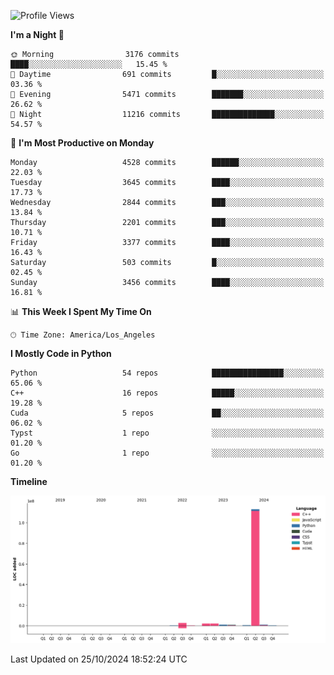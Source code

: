 <!--START_SECTION:waka-->
![Profile Views](http://img.shields.io/badge/Profile%20Views-54-blue)

**I'm a Night 🦉** 

```text
🌞 Morning                3176 commits        ████░░░░░░░░░░░░░░░░░░░░░   15.45 % 
🌆 Daytime                691 commits         █░░░░░░░░░░░░░░░░░░░░░░░░   03.36 % 
🌃 Evening                5471 commits        ███████░░░░░░░░░░░░░░░░░░   26.62 % 
🌙 Night                  11216 commits       ██████████████░░░░░░░░░░░   54.57 % 
```
📅 **I'm Most Productive on Monday** 

```text
Monday                   4528 commits        ██████░░░░░░░░░░░░░░░░░░░   22.03 % 
Tuesday                  3645 commits        ████░░░░░░░░░░░░░░░░░░░░░   17.73 % 
Wednesday                2844 commits        ███░░░░░░░░░░░░░░░░░░░░░░   13.84 % 
Thursday                 2201 commits        ███░░░░░░░░░░░░░░░░░░░░░░   10.71 % 
Friday                   3377 commits        ████░░░░░░░░░░░░░░░░░░░░░   16.43 % 
Saturday                 503 commits         █░░░░░░░░░░░░░░░░░░░░░░░░   02.45 % 
Sunday                   3456 commits        ████░░░░░░░░░░░░░░░░░░░░░   16.81 % 
```


📊 **This Week I Spent My Time On** 

```text
🕑︎ Time Zone: America/Los_Angeles
```

**I Mostly Code in Python** 

```text
Python                   54 repos            ████████████████░░░░░░░░░   65.06 % 
C++                      16 repos            █████░░░░░░░░░░░░░░░░░░░░   19.28 % 
Cuda                     5 repos             ██░░░░░░░░░░░░░░░░░░░░░░░   06.02 % 
Typst                    1 repo              ░░░░░░░░░░░░░░░░░░░░░░░░░   01.20 % 
Go                       1 repo              ░░░░░░░░░░░░░░░░░░░░░░░░░   01.20 % 
```



**Timeline**

![Lines of Code chart](https://raw.githubusercontent.com/dwxrycb123/dwxrycb123/main/assets/bar_graph.png)


 Last Updated on 25/10/2024 18:52:24 UTC
<!--END_SECTION:waka-->
